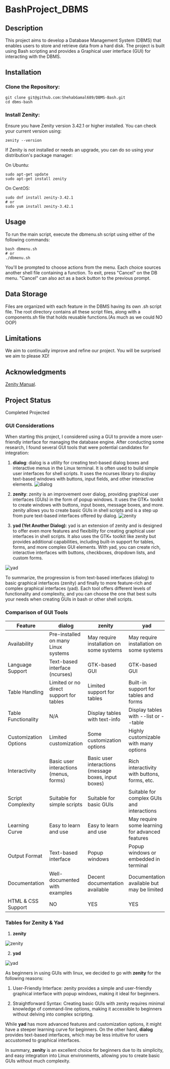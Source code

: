 # BashProject_DBMS

## Description

This project aims to develop a Database Management System (DBMS) that enables users to store and retrieve data from a hard disk. The project is built using Bash scripting and provides a Graphical user interface (GUI) for interacting with the DBMS.

## Installation

### Clone the Repository:

```
git clone git@github.com:ShehabGamal689/DBMS-Bash.git
cd dbms-bash
```

### Install Zenity:

Ensure you have Zenity version 3.42.1 or higher installed. You can check your current version using:
```
zenity --version
```
If Zenity is not installed or needs an upgrade, you can do so using your distribution's package manager:

On Ubuntu:
```
sudo apt-get update
sudo apt-get install zenity
```
On CentOS:
```
sudo dnf install zenity-3.42.1
# or
sudo yum install zenity-3.42.1
```

## Usage

To run the main script, execute the dbmenu.sh script using either of the following commands:
```
bash dbmenu.sh
# or
./dbmenu.sh
```
You'll be prompted to choose actions from the menu. Each choice sources another shell file containing a function. To exit, press "Cancel" on the DB menu. "Cancel" can also act as a back button to the previous prompt.

## Data Storage

Files are organized with each feature in the DBMS having its own .sh script file. 
The root directory contains all these script files, along with a components.sh file that holds reusable functions.(As much as we could NO OOP)

## Limitations

We aim to continually improve and refine our project.
You will be surprised we aim to please XD!

## Acknowledgments
[Zenity Manual](https://help.gnome.org/users/zenity/stable/).

## Project Status
Completed Projected

### GUI Considerations

When starting this project, I considered using a GUI to provide a more user-friendly interface for managing the database engine. After conducting some research, I found several GUI tools that were potential candidates for integration:

1. **dialog**: dialog is a utility for creating text-based dialog boxes and interactive menus in the Linux terminal. It is often used to build simple user interfaces for shell scripts. It uses the ncurses library to display text-based windows with buttons, input fields, and other interactive elements.
![dialog](Images/GUI%20Examples/Dialog.jpeg)

2. **zenity**: zenity is an improvement over dialog, providing graphical user interfaces (GUIs) in the form of popup windows. It uses the GTK+ toolkit to create windows with buttons, input boxes, message boxes, and more. zenity allows you to create basic GUIs in shell scripts and is a step up from pure text-based interfaces offered by dialog.
 ![zenity](Images/GUI%20Examples/Zenity.jpeg)

3. **yad (Yet Another Dialog)**: yad is an extension of zenity and is designed to offer even more features and flexibility for creating graphical user interfaces in shell scripts. It also uses the GTK+ toolkit like zenity but provides additional capabilities, including built-in support for tables, forms, and more complex GUI elements. With yad, you can create rich, interactive interfaces with buttons, checkboxes, dropdown lists, and custom forms.

![yad](Images/GUI%20Examples/Yad.jpeg)

To summarize, the progression is from text-based interfaces (dialog) to basic graphical interfaces (zenity) and finally to more feature-rich and complex graphical interfaces (yad). Each tool offers different levels of functionality and complexity, and you can choose the one that best suits your needs when creating GUIs in bash or other shell scripts.

### Comparison of GUI Tools

| Feature                 | dialog                             | zenity                                | yad                                  |
| ----------------------- | ---------------------------------- | ------------------------------------ | ------------------------------------ |
| Availability            | Pre-installed on many Linux systems | May require installation on some systems | May require installation on some systems |
| Language Support        | Text-based interface (ncurses)     | GTK-based GUI                        | GTK-based GUI                        |
| Table Handling          | Limited or no direct support for tables | Limited support for tables           | Built-in support for tables and forms |
| Table Functionality     | N/A                                | Display tables with text-info        | Display tables with --list or --table |
| Customization Options   | Limited customization              | Some customization options           | Highly customizable with many options |
| Interactivity           | Basic user interactions (menus, forms) | Basic user interactions (message boxes, input boxes) | Rich interactivity with buttons, forms, etc. |
| Script Complexity       | Suitable for simple scripts        | Suitable for basic GUIs              | Suitable for complex GUIs and interactions |
| Learning Curve          | Easy to learn and use              | Easy to learn and use                | May require some learning for advanced features |
| Output Format           | Text-based interface               | Popup windows                        | Popup windows or embedded in terminal |
| Documentation           | Well-documented with examples       | Decent documentation available       | Documentation available but may be limited |
| HTML & CSS Support      | NO                                 | YES                                   | YES                                  |

### Tables for Zenity & Yad


1. **zenity**

![zenity](Images/GUI%20Examples/Tables%20Zenity.jpeg)

2. **yad**

![yad](Images/GUI%20Examples/Tables%20Yad.png)

As beginners in using GUIs with linux, we decided to go with **zenity** for the following reasons:

1. User-Friendly Interface: zenity provides a simple and user-friendly graphical interface with popup windows, making it ideal for beginners.

2. Straightforward Syntax: Creating basic GUIs with zenity requires minimal knowledge of command-line options, making it accessible to beginners without delving into complex scripting.

While **yad** has more advanced features and customization options, it might have a steeper learning curve for beginners. On the other hand, **dialog** provides text-based interfaces, which may be less intuitive for users accustomed to graphical interfaces.

In summary, **zenity** is an excellent choice for beginners due to its simplicity, and easy integration into Linux environments, allowing you to create basic GUIs without much complexity.

